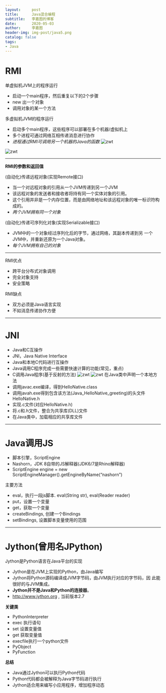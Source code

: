```yaml
---
layout:     post
title:      Java混合编程
subtitle:   李嘉图的博客
date:       2020-05-03
author:     李嘉图
header-img: img-post/java5.png
catalog: false
tags:
- Java
---
```

# RMI
单虚拟机JVM上的程序运行
- 启动一个main程序，然后重复以下的2个步骤
- new 出一个对象
- 调用对象的某一个方法

多虚拟机JVM的程序运行
- 启动多个main程序，这些程序可以部署在多个机器/虚拟机上
- 多个进程可通过网络互相传递消息进行协作
- *进程通过RMI可调用另一个机器的Java的函数*
![zwt]({{site.baseurl}}/img-post/java5.png)

![zwt]({{site.baseurl}}/img-post/java6.png)

---
**RMI的参数和返回值**

(自动化)传递远程对象(实现Remote接口)
- 当一个对远程对象的引用从一个JVM传递到另一个JVM
- 该远程对象的发送者和接收者将持有同一个实体对象的引用。
- 这个引用并非是一个内存位置，而是由网络地址和该远程对象的唯一标识符构成的。
- *两个JVM拥有同一个对象*

(自动化)传递可序列化对象(实现Serializable接口)
- JVM中的一个对象经过序列化后的字节，通过网络，其副本传递到另
一个JVM中，并重新还原为一个Java对象。
- *每个JVM拥有自己的对象*

---
RMI优点
- 跨平台分布式对象调用
- 完全对象支持
- 安全策略

RMI缺点
- 双方必须是Java语言实现
- 不如消息传递协作方便

---
# JNI
- Java和C互操作
- JNI，Java Native Interface
- Java和本地C代码进行互操作
- Java调用C程序完成一些需要快速计算的功能(常见，重点)
- C调用Java程序(基于反射的方法)
![zwt]({{site.baseurl}}/img-post/java7.png)
![zwt]({{site.baseurl}}/img-post/java8.png)
在Java类中声明一个本地方法
- 调用javac.exe编译，得到HelloNative.class
- 调用javah.exe得到包含该方法(Java_HelloNative_greeting)的头文件
HelloNative.h
- 实现.c文件(对应HelloNative.h)
- 将.c和.h文件，整合为共享库(DLL)文件
- 在Java类中，加载相应的共享库文件

---
# Java调用JS
- 脚本引擎，ScriptEngine
- Nashorn，JDK 8自带的JS解释器(JDK6/7是Rhino解释器) 
- ScriptEngine engine = new 
ScriptEngineManager().getEngineByName(“nashorn”)

主要方法
- eval，执行一段js脚本. eval(String str), eval(Reader reader)
- put，设置一个变量
- get，获取一个变量
- createBindings, 创建一个Bindings
- setBindings, 设置脚本变量使用的范围

---
# Jython(曾用名JPython)
Jython是Python语言在Java平台的实现
- Jython是在JVM上实现的Python，由Java编写
- Jython将Python源码编译成JVM字节码，由JVM执行对应的字节码，因
此能很好的与JVM集成。
- **Jython并不是Java和Python的连接器**。 
- http://www.jython.org , 当前版本2.7


**关键类**
- PythonInterpreter
- exec 执行语句
- set 设置变量值
- get 获取变量值
- execfile执行一个python文件
- PyObject
- PyFunction


**总结** 
- Java通过Jython可以执行Python代码
- Python代码都会被解释为Java字节码进行执行
- Jython适合用来编写小应用程序，增加程序动态
